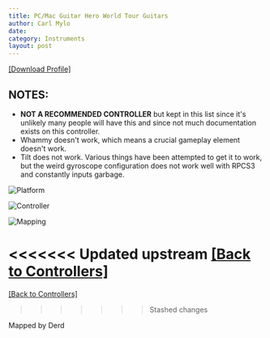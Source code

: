 ```yaml
---
title: PC/Mac Guitar Hero World Tour Guitars
author: Carl Mylo
date: 
category: Instruments
layout: post
---
```


[[Download Profile]](https://github.com/hmxmilohax/rb3-pc/raw/main/instrument-repo/PC-Mac%20Guitar%20Hero%20World%20Tour%20Genericaster.7z)

## NOTES:

* **NOT A RECOMMENDED CONTROLLER** but kept in this list since it's unlikely many people will have this and since not much documentation exists on this controller.
* Whammy doesn't work, which means a crucial gameplay element doesn't work.
* Tilt does not work. Various things have been attempted to get it to work, but the weird gyroscope configuration does not work well with RPCS3 and constantly inputs garbage.

![Platform](https://raw.githubusercontent.com/hmxmilohax/rb3-pc/main/assets/images/instruments/plat/pc.png "Platform") 

![Controller](https://raw.githubusercontent.com/hmxmilohax/rb3-pc/main/assets/images/instruments/cont/ghwtcontroller.png "Controller") 

![Mapping](https://raw.githubusercontent.com/hmxmilohax/rb3-pc/main/assets/images/instruments/maps/pcghwtmapping.png "Mapping") 

<<<<<<< Updated upstream
[[Back to Controllers]](https://rb3pc.milohax.org/english/controllers/)
=======
[[Back to Controllers]](https://rb3pc.milohax.org/english/controllers/)
>>>>>>> Stashed changes


Mapped by Derd